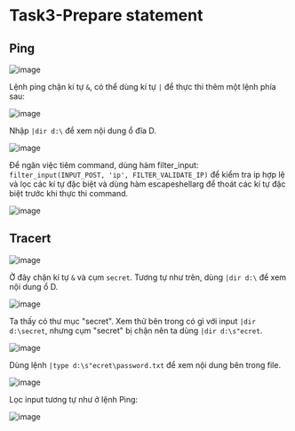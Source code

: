 # Task3-Prepare statement
## Ping
![image](https://github.com/4thuthu/Task3---prepare-statement/assets/146660348/d3498f2c-fe0b-4ed6-a170-4cb80ae7a3d7)


Lệnh ping chặn kí tự `&`, có thể dùng kí tự `|` để thực thi thêm một lệnh phía sau:


![image](https://github.com/4thuthu/Task3---prepare-statement/assets/146660348/5dffc204-368f-4994-9321-02272c71712f)


Nhập `|dir d:\` để xem nội dung ổ đĩa D.


![image](https://github.com/4thuthu/Task3---prepare-statement/assets/146660348/b8e2066c-f488-40b7-a2d5-1e912d2c1d86)


Để ngăn việc tiêm command, dùng hàm filter_input: `filter_input(INPUT_POST, 'ip', FILTER_VALIDATE_IP)` để kiểm tra ip hợp lệ và lọc các kí tự đặc biệt và dùng hàm escapeshellarg để thoát các kí tự đặc biệt trước khi thực thi command.


![image](https://github.com/4thuthu/Task3---prepare-statement/assets/146660348/7c8bc0de-ec06-4987-935b-51d5e555445b)



## Tracert
![image](https://github.com/4thuthu/Task3---prepare-statement/assets/146660348/a41ac272-4149-436b-b3f7-33189d63cebc)


Ở đây chặn kí tự `&` và cụm `secret`. Tương tự như trên, dùng `|dir d:\` để xem nội dung ổ D.


![image](https://github.com/4thuthu/Task3---prepare-statement/assets/146660348/5f81d265-b0b2-4182-b7f8-e9b85a42513f)


Ta thấy có thư mục "secret". Xem thử bên trong có gì với input `|dir d:\secret`, nhưng cụm "secret" bị chặn nên ta dùng `|dir d:\s"ecret`.


![image](https://github.com/4thuthu/Task3---prepare-statement/assets/146660348/26a69479-3ed3-40ae-80e0-1b4a6b141eeb)


Dùng lệnh `|type d:\s"ecret\password.txt` để xem nội dung bên trong  file.


![image](https://github.com/4thuthu/Task3---prepare-statement/assets/146660348/89b938b1-a4da-4239-92fd-f325b33723ad)


Lọc input tương tự như ở lệnh Ping:


![image](https://github.com/4thuthu/Task3---prepare-statement/assets/146660348/c0cddc41-4429-4a56-8ad7-c5917bb1758d)
